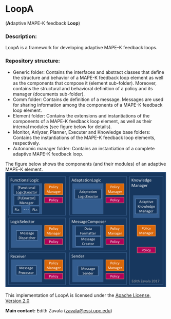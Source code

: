 # LoopA 
(**A**daptive MAPE-K feedback **Loop**)

### Description:
LoopA is a framework for developing adaptive MAPE-K feedback loops. 

### Repository structure:
- Generic folder: Contains the interfaces and abstract classes that define the structure and behavior of a MAPE-K feedback loop element as well as the components that compose it (element sub-folder). Moreover, contains the structural and behavioral definition of a policy and its manager (documents sub-folder).
- Comm folder: Contains de definition of a message. Messages are used for sharing information among the components of a MAPE-K feedback loop element.
- Element folder: Contains the extensions and instantiations of the components of a MAPE-K feedback loop element, as well as their internal modules (see figure below for details). 
- Monitor, Anlyzer, Planner, Executer and Knowledge base folders: Contains the instantiations of the MAPE-K feedback loop elements, respectively. 
- Autonomic manager folder: Contains an instantiation of a complete adaptive MAPE-K feedback loop.

The figure below shows the components (and their modules) of an adaptive MAPE-K element.
![](img/LoopA_Impl-Github.png)

This implementation of LoopA is licensed under the [Apache License, Version 2.0](http://www.apache.org/licenses/LICENSE-2.0)

**Main contact:** Edith Zavala (<zavala@essi.upc.edu>)
